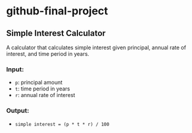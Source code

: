 # github-final-project

## Simple Interest Calculator

A calculator that calculates simple interest given principal, annual rate of interest, and time period in years.

### Input:
- `p`: principal amount  
- `t`: time period in years  
- `r`: annual rate of interest

### Output:
- `simple interest = (p * t * r) / 100`

